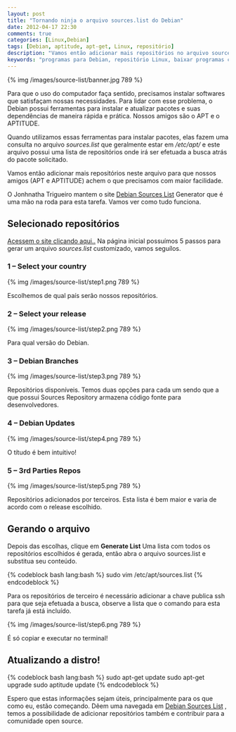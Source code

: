 ```yaml
---
layout: post
title: "Tornando ninja o arquivo sources.list do Debian"
date: 2012-04-17 22:30
comments: true
categories: [Linux,Debian]
tags: [Debian, aptitude, apt-get, Linux, repositório]
description: "Vamos então adicionar mais repositórios no arquivo sources.list arquivo para que nossos amigos (APT e APTITUDE) achem o que precisamos com maior facilidade."
keywords: "programas para Debian, repositório Linux, baixar programas com apt-get, baixar programas com aptitude, atualizar o arquivo sources.list, repositório de pacotes para linux, update debian, atualização de programas com pacotes, lista de repositorios debian"
---
```

{% img /images/source-list/banner.jpg 789 %}
<p>
Para que o uso do computador faça sentido, precisamos instalar softwares que satisfaçam nossas necessidades. Para lidar com esse problema, o Debian possui ferramentas para instalar e atualizar pacotes e suas dependências de maneira rápida e prática. Nossos amigos são o APT e o APTITUDE.
</p>
<!-- more -->
<p>
Quando utilizamos essas ferramentas para instalar pacotes, elas fazem uma consulta no arquivo <em>sources.list</em> que geralmente estar em <em>/etc/apt/</em> e este arquivo possui uma lista de repositórios onde irá ser efetuada a busca atrás do pacote solicitado.
</p>

<p>
Vamos então adicionar mais repositórios neste arquivo para que nossos amigos (APT e APTITUDE) achem o que precisamos com maior facilidade.
</p>

<p>
O Jonhnatha Trigueiro mantem o site <a href="http://goo.gl/L0H76" title="Ir para o site">Debian Sources List</a> Generator que é uma mão na roda para esta tarefa. Vamos ver como tudo funciona.
</p>

<h2>Selecionado repositórios</h2>
<p>
<a href="http://goo.gl/L0H76">Acessem o site clicando aqui..</a> Na página inicial possuímos 5 passos para gerar um arquivo <em>sources.list</em> customizado, vamos seguílos.
</p>

<h3>1 – Select your country</h3>
{% img /images/source-list/step1.png 789 %}
<p>
Escolhemos de qual país serão nossos repositórios.
</p>

<h3>2 – Select your release</h3>
{% img /images/source-list/step2.png 789 %}
<p>
Para qual versão do Debian.
</p>

<h3>3 – Debian Branches</h3>
{% img /images/source-list/step3.png 789 %}
<p>
Repositórios disponíveis. Temos duas opções para cada um sendo que a que possui Sources Repository armazena código fonte para desenvolvedores.
</p>

<h3>4 – Debian Updates</h3>
{% img /images/source-list/step4.png 789 %}
<p>
O títudo é bem intuitivo!
</p>

<h3>5 – 3rd Parties Repos</h3>
{% img /images/source-list/step5.png 789 %}
<p>
Repositórios adicionados por terceiros. Esta lista é bem maior e varia de acordo com o release escolhido.
</p>

<h2>Gerando o arquivo</h2>
<p>
Depois das escolhas, clique em <strong>Generate List</strong>
Uma lista com todos os repositórios escolhidos é gerada, então abra o arquivo sources.list e substitua seu conteúdo.
</p>
{% codeblock bash lang:bash %}
sudo vim /etc/apt/sources.list
{% endcodeblock %}
<p>
Para os repositórios de terceiro é necessário adicionar a chave publica ssh para que seja efetuada a busca, observe a lista que o comando para esta tarefa já está incluído.
</p>
{% img /images/source-list/step6.png 789 %}
<p>
É só copiar e executar no terminal!
</p>


<h2>Atualizando a distro!</h2>
{% codeblock bash lang:bash %}
sudo apt-get update
sudo apt-get upgrade
sudo aptitude update
{% endcodeblock %}


<p>
Espero que estas informações sejam úteis, principalmente para os que como eu, estão começando.
Dêem uma navegada em <a href="http://goo.gl/L0H76" title="Ir para o site">Debian Sources List</a> , temos a possibilidade de adicionar repositórios também e contribuir para a comunidade open source.
</p>
